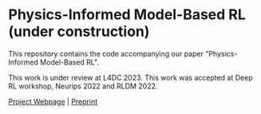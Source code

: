 # Physics-Informed Model-Based RL (under construction)
This repository contains the code accompanying our paper "Physics-Informed Model-Based RL". 

This work is under review at L4DC 2023. This work was accepted at Deep RL workshop, Neurips 2022 and RLDM 2022.

<p> <a href="https://adi3e08.github.io/research/pimbrl" target="_blank">Project Webpage</a> <span>&#124;</span> <a href="https://arxiv.org/abs/2212.02179" target="_blank">Preprint</a> </p>

